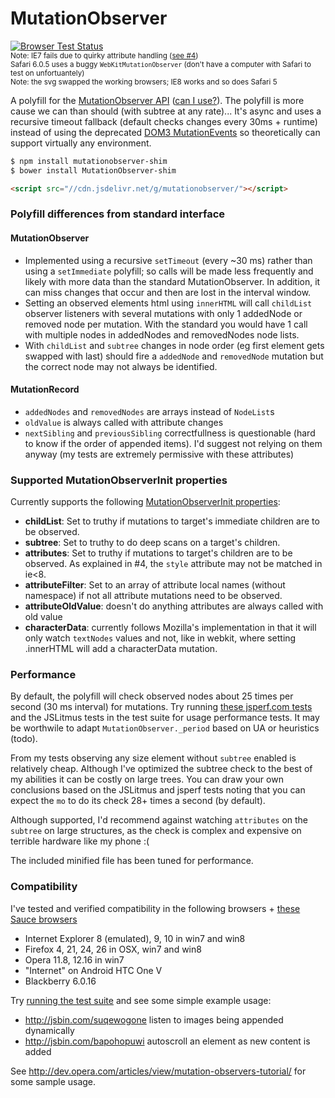 MutationObserver
========================

[![Browser Test Status](https://saucelabs.com/browser-matrix/mutationobserver.svg)](https://saucelabs.com/u/mutationobserver)  
<sup>Note: IE7 fails due to quirky attribute handling ([see #4](https://github.com/megawac/MutationObserver.js/issues/4))  
Safari 6.0.5 uses a buggy `WebKitMutationObserver` (don't have a computer with Safari to test on unfortuantely)</sup>  
<sup>Note: the svg swapped the working browsers; IE8 works and so does Safari 5</sup>

A polyfill for the [MutationObserver API](http://www.w3.org/TR/2013/WD-dom-20131107/#mutation-observers) ([can I use?](http://caniuse.com/mutationobserver)). The polyfill is more cause we can than should (with subtree at any rate)... It's async and uses a recursive timeout fallback (default checks changes every 30ms + runtime) instead of using the deprecated [DOM3 MutationEvents](http://www.w3.org/TR/DOM-Level-3-Events/#events-mutationevents) so theoretically can support virtually any environment.  

```sh
$ npm install mutationobserver-shim
$ bower install MutationObserver-shim
```

```html
<script src="//cdn.jsdelivr.net/g/mutationobserver/"></script>
```

### Polyfill differences from standard interface

#### MutationObserver

* Implemented using a recursive `setTimeout` (every ~30 ms) rather than using a `setImmediate` polyfill; so calls will be made less frequently and likely with more data than the standard MutationObserver. In addition, it can miss changes that occur and then are lost in the interval window.
* Setting an observed elements html using `innerHTML` will call `childList` observer listeners with several mutations with only 1 addedNode or removed node per mutation. With the standard you would have 1 call with multiple nodes in addedNodes and removedNodes node lists.
* With `childList` and `subtree` changes in node order (eg first element gets swapped with last) should fire a `addedNode` and `removedNode` mutation but the correct node may not always be identified.

#### MutationRecord

* `addedNodes` and `removedNodes` are arrays instead of `NodeList`s
* `oldValue` is always called with attribute changes
* `nextSibling` and `previousSibling` correctfullness is questionable (hard to know if the order of appended items). I'd suggest not relying on them anyway (my tests are extremely permissive with these attributes)

### Supported MutationObserverInit properties

Currently supports the following [MutationObserverInit properties](https://developer.mozilla.org/en/docs/Web/API/MutationObserver#MutationObserverInit):

* **childList**: Set to truthy if mutations to target's immediate children are to be observed.
* **subtree**: Set to truthy to do deep scans on a target's children.
* **attributes**: Set to truthy if mutations to target's children are to be observed. As explained in #4, the `style` attribute may not be matched in ie<8.
* **attributeFilter**: Set to an array of attribute local names (without namespace) if not all attribute mutations need to be observed.
* **attributeOldValue**: doesn't do anything attributes are always called with old value
* **characterData**: currently follows Mozilla's implementation in that it will only watch `textNodes` values and not, like in webkit, where setting .innerHTML will add a characterData mutation.

### Performance

By default, the polyfill will check observed nodes about 25 times per second (30 ms interval) for mutations. Try running [these jsperf.com tests](http://jsperf.com/mutationobserver-shim) and the JSLitmus tests in the test suite for usage performance tests. It may be worthwile to adapt `MutationObserver._period` based on UA or heuristics (todo).

From my tests observing any size element without `subtree` enabled is relatively cheap. Although I've optimized the subtree check to the best of my abilities it can be costly on large trees. You can draw your own conclusions based on the JSLitmus and jsperf tests noting that you can expect the `mo` to do its check 28+ times a second (by default).

Although supported, I'd recommend against watching `attributes` on the `subtree` on large structures, as the check is complex and expensive on terrible hardware like my phone :(

The included minified file has been tuned for performance.

### Compatibility

I've tested and verified compatibility in the following browsers + [these Sauce browsers](https://saucelabs.com/u/mutationobserver)

* Internet Explorer 8 (emulated), 9, 10 in win7 and win8
* Firefox 4, 21, 24, 26 in OSX, win7 and win8
* Opera 11.8, 12.16 in win7
* "Internet" on Android HTC One V
* Blackberry 6.0.16

Try [running the test suite](https://rawgithub.com/megawac/MutationObserver.js/master/test/index.html) and see some simple example usage:

* http://jsbin.com/suqewogone listen to images being appended dynamically
* http://jsbin.com/bapohopuwi autoscroll an element as new content is added

See http://dev.opera.com/articles/view/mutation-observers-tutorial/ for some sample usage.
